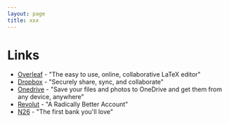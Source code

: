 ```yaml
---
layout: page
title: xxx
---
```


# Links

* [Overleaf](https://www.overleaf.com?r=da435ecc&rm=d&rs=b) - "The easy to use, online, collaborative LaTeX editor"
* [Dropbox](https://db.tt/bBFwOqOR) - "Securely share, sync, and collaborate"
* [Onedrive](https://onedrive.live.com?invref=0f9c6e4e90bf447b&invscr=90) - "Save your files and photos to OneDrive and get them from any device, anywhere"
* [Revolut](https://revolut.com/referral/scark40l!G10D21) - "A Radically Better Account"
* [N26](https://n26.com/r/oscaro7893) - "The first bank you'll love"
